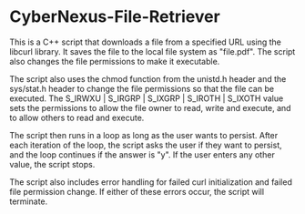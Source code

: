# CyberNexus-File-Retriever
This is a C++ script that downloads a file from a specified URL using the libcurl library. It saves the file to the local file system as "file.pdf". The script also changes the file permissions to make it executable.

The script also uses the chmod function from the unistd.h header and the sys/stat.h header to change the file permissions so that the file can be executed. The S_IRWXU | S_IRGRP | S_IXGRP | S_IROTH | S_IXOTH value sets the permissions to allow the file owner to read, write and execute, and to allow others to read and execute.

The script then runs in a loop as long as the user wants to persist. After each iteration of the loop, the script asks the user if they want to persist, and the loop continues if the answer is "y". If the user enters any other value, the script stops.

The script also includes error handling for failed curl initialization and failed file permission change. If either of these errors occur, the script will terminate.
